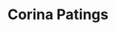 ---
templateKey: index-page
title: Corina Patings
intro:
  title: Kracht Inzicht
  description: >
    Lorem ipsum dolor sit amet, consectetur adipiscing elit. Maecenas eget mi et neque suscipit suscipit quis vitae elit.
  image: /images/1280x720.png
testimonials:
  - text: >
      Lorem ipsum dolor sit amet, consectetur adipiscing elit. Maecenas eget mi et neque suscipit suscipit quis vitae elit.
    author: John Doe
  - text: >
      Lorem ipsum dolor sit amet, consectetur adipiscing elit. Maecenas eget mi et neque suscipit suscipit quis vitae elit.
    author: John Doe
  - text: >
      Lorem ipsum dolor sit amet, consectetur adipiscing elit. Maecenas eget mi et neque suscipit suscipit quis vitae elit.
    author: John Doe
cards:
  - title: Lorem Ipsum
    description: >
      Quisque augue odio, molestie sed mauris et, vulputate hendrerit diam. Donec et augue et justo feugiat pretium quis in mauris. Morbi condimentum convallis elementum.
    link: /
    color: primary
    size: "2"
  - image: /images/300x300.png
    size: "1"
  - image: /images/300x300.png
    size: "1"
  - title: Lorem Ipsum
    description: >
      Quisque augue odio, molestie sed mauris et, vulputate hendrerit diam.
    link: /
    color: tertiary
    size: "1"
  - image: /images/300x300.png
    size: "1"
  - title: Lorem Ipsum
    description: >
      Quisque augue odio, molestie sed mauris et, vulputate hendrerit diam.
    link: /
    color: secondary
    size: "1"
  - image: /images/300x300.png
    size: "1"
  - title: Lorem Ipsum
    description: >
      Quisque augue odio, molestie sed mauris et, vulputate hendrerit diam.
    link: /
    color: secondary
    size: "1"
  - title: Lorem Ipsum
    description: >
      Quisque augue odio, molestie sed mauris et, vulputate hendrerit diam.
    link: /
    color: primary
    size: "1"
  - image: /images/630x300.png
    size: "2"
---